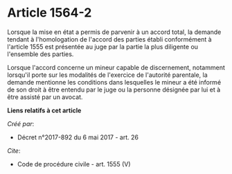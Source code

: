# Article 1564-2

Lorsque la mise en état a permis de parvenir à un accord total, la demande tendant à l'homologation de l'accord des parties
établi conformément à l'article 1555 est présentée au juge par la partie la plus diligente ou l'ensemble des parties. 

Lorsque l'accord concerne un mineur capable de discernement, notamment lorsqu'il porte sur les modalités de l'exercice de
l'autorité parentale, la demande mentionne les conditions dans lesquelles le mineur a été informé de son droit à être entendu
par le juge ou la personne désignée par lui et à être assisté par un avocat.

**Liens relatifs à cet article**

_Créé par_:

  - Décret n°2017-892 du 6 mai 2017 - art. 26

_Cite_:

  - Code de procédure civile - art. 1555 (V)
